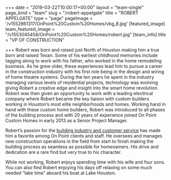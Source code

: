 +++
date = "2019-03-22T10:00:17+00:00"
layout = "team-single"
page_kind = "team"
slug = "/robert-appelgate"
title = "ROBERT APPELGATE"
type = "page"
pageImage = '/v1552861317/OnPoint%20Custom%20Homes/vbg_8.jpg'
[featured_image]
team_featured_image = "/v1553045458/OnPoint%20Custom%20Homes/robert.jpg"
[team_info]
title = "VP OF CONSTRUCTION"

+++
Robert was born and raised just North of Houston making him a true born and raised Texan. Some of his earliest childhood memories include tagging along to work with his father, who worked in the home remodeling business. As he grew older, these experiences lead him to pursue a career in the construction industry with his first role being in the design and wiring of home theatre systems. During the ten years he spent in the industry managing various levels of residential projects, technology was evolving giving Robert a creative edge and insight into the smart home revolution. Robert was then given an opportunity to work with a leading electrical company where Robert became the key liaison with custom builders working in Houston’s most elite neighborhoods and homes. Working hand in hand with these custom home builders, Robert was introduced to all phases of the building process and with 20 years of experience joined On Point Custom Homes in early 2013 as a Senior Project Manager.

Robert’s passion for the [building industry and customer service](https://onpointcustomhomes.com/about-us/design-build/) has made him a favorite among On Point clients and staff. He oversees and manages new construction operations in the field from start to finish making the building process as seamless as possible for homeowners. His drive and dedication are a rare find but very true to his character.

While not working, Robert enjoys spending time with his wife and four sons. You can also find Robert enjoying his days off relaxing on some much needed “lake time” aboard his boat at Lake Houston.